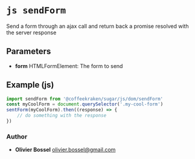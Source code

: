


<!-- @namespace    sugar.js.dom -->

# ```js sendForm ```


Send a form through an ajax call and return back a promise resolved with the server response

## Parameters

- **form**  HTMLFormElement: The form to send



## Example (js)

```js
import sendForm from '@coffeekraken/sugar/js/dom/sendForm'
const myCoolForm = document.querySelector('.my-cool-form')
sentForm(myCoolForm).then((response) => {
	// do something with the response
})
```


### Author
- **Olivier Bossel** <a href="mailto:olivier.bossel@gmail.com">olivier.bossel@gmail.com</a> 



